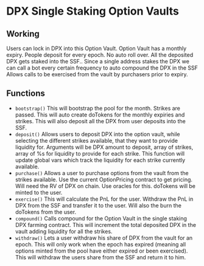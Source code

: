 # DPX Single Staking Option Vaults

## Working

Users can lock in DPX into this Option Vault. Option Vault has a monthly expiry. People deposit for every epoch. No auto roll over. All the deposited DPX gets staked into the SSF.. Since a single address stakes the DPX we can call a bot every certain frequency to auto compound the DPX in the SSF Allows calls to be exercised from the vault by purchasers prior to expiry.

## Functions

- `bootstrap()` This will bootstrap the pool for the month. Strikes are passed. This will auto create doTokens for the monthly expiries and strikes. This will also deposit all the DPX from user deposits into the SSF.
- `deposit()` Allows users to deposit DPX into the option vault, while selecting the different strikes available, that they want to provide liquidity for. Arguments will be DPX amount to deposit, array of strikes, array of %s for liquidity to provide for each strike. This function will update global vars which track the liquidity for each strike currently available.
- `purchase()` Allows a user to purchase options from the vault from the strikes available. Use the current OptionPricing contract to get pricing. Will need the RV of DPX on chain. Use oracles for this. doTokens will be minted to the user.
- `exercise()` This will calculate the PnL for the user. Withdraw the PnL in DPX from the SSF and transfer it to the user. Will also the burn the doTokens from the user.
- `compound()` Calls compound for the Option Vault in the single staking DPX farming contract. This will increment the total deposited DPX in the vault adding liquidity for all the strikes.
- `withdraw()` Lets a user withdraw his share of DPX from the vault for an epoch. This will only work when the epoch has expired (meaning all options minted from the pool have either expired or been exercised). This will withdraw the users share from the SSF and return it to him.
